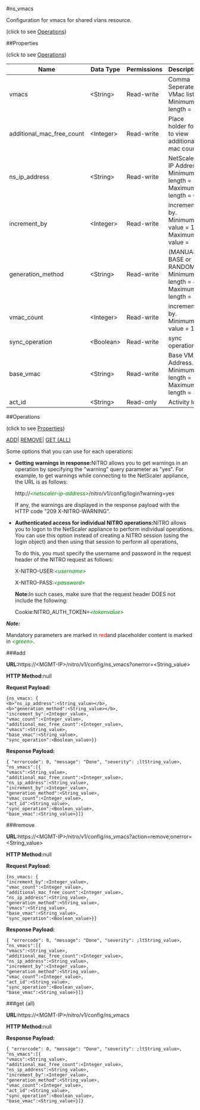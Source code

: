 #ns_vmacs



Configuration for vmacs for shared vlans resource.

<span>(click to see [Operations](#operations))</span>



##Properties 

<span>(click to see [Operations](#operations))</span>





<table><thead><tr><th>Name</th><th>Data Type</th><th>Permissions</th><th>Description</th></tr></thead><tbody><tr><td>vmacs</td><td>&lt;String></td><td>Read-write</td><td>Comma Seperated VMac list.<br>Minimum length = 1</td></tr><tr><td>additional_mac_free_count</td><td>&lt;Integer></td><td>Read-write</td><td>Place holder for to view additional mac count.</td></tr><tr><td>ns_ip_address</td><td>&lt;String></td><td>Read-write</td><td>NetScaler IP Address.<br>Minimum length = 1<br>Maximum length = 64</td></tr><tr><td>increment_by</td><td>&lt;Integer></td><td>Read-write</td><td>increment by.<br>Minimum value = 1<br>Maximum value =</td></tr><tr><td>generation_method</td><td>&lt;String></td><td>Read-write</td><td>(MANUAL, BASE or RANDOM).<br>Minimum length = 4<br>Maximum length = 16</td></tr><tr><td>vmac_count</td><td>&lt;Integer></td><td>Read-write</td><td>increment by.<br>Minimum value = 1</td></tr><tr><td>sync_operation</td><td>&lt;Boolean></td><td>Read-write</td><td>sync operation.</td></tr><tr><td>base_vmac</td><td>&lt;String></td><td>Read-write</td><td>Base VMac Address.<br>Minimum length = 1<br>Maximum length = 32</td></tr><tr><td>act_id</td><td>&lt;String></td><td>Read-only</td><td>Activity Id.</td></tr></tbody></table>

##Operations 

<span>(click to see [Properties](#properties))</span>





[ADD](#all)| [REMOVE](#r)| [GET (ALL)](#get-all)





Some options that you can use for each operations:

<ul><li><p><b>Getting warnings in response:</b>NITRO allows you to get warnings in an operation by specifying the "warning" query parameter as "yes". For example, to get warnings while connecting to the NetScaler appliance, the URL is as follows:</p><p>http://<span style="color:green;font-style:italic;">&lt;netscaler-ip-address&gt;</span>/nitro/v1/config/login?warning=yes</p><p>If any, the warnings are displayed in the response payload with the HTTP code "209 X-NITRO-WARNING".</p></li><li><p><b>Authenticated access for individual NITRO operations:</b>NITRO allows you to logon to the NetScaler appliance to perform individual operations. You can use this option instead of creating a NITRO session (using the login object) and then using that session to perform all operations,</p><p>To do this, you must specify the username and password in the request header of the NITRO request as follows:</p><p>X-NITRO-USER:<span style="color:green;font-style:italic;">&lt;username&gt;</span></p><p>X-NITRO-PASS:<span style="color:green;font-style:italic;">&lt;password&gt;</span></p><p><b>Note:</b>In such cases, make sure that the request header DOES not include the following:</p><p>Cookie:NITRO_AUTH_TOKEN=<span style="color:green;font-style:italic;">&lt;tokenvalue&gt;</span></p></li></ul>







***Note:*** 

Mandatory parameters are marked in <span style="color:#FF0000;">red</span>and placeholder content is marked in <span style="color:green;font-style:italic">&lt;green&gt;</span>.



###add







<b>URL:</b>https://&lt;MGMT-IP&gt;/nitro/v1/config/ns_vmacs?onerror=&lt;String_value&gt;

<b>HTTP Method:</b>null

<b>Request Payload: </b>
```
{ns_vmacs: {
<b>"ns_ip_address":<String_value></b>,
<b>"generation_method":<String_value></b>,
"increment_by":<Integer_value>,
"vmac_count":<Integer_value>,
"additional_mac_free_count":<Integer_value>,
"vmacs":<String_value>,
"base_vmac":<String_value>,
"sync_operation":<Boolean_value>}}
```

<b>Response Payload: </b>
```
{ "errorcode": 0, "message": "Done", "severity": ;ltString_value>, "ns_vmacs":[{
"vmacs":<String_value>,
"additional_mac_free_count":<Integer_value>,
"ns_ip_address":<String_value>,
"increment_by":<Integer_value>,
"generation_method":<String_value>,
"vmac_count":<Integer_value>,
"act_id":<String_value>,
"sync_operation":<Boolean_value>,
"base_vmac":<String_value>}]}
```







###remove







<b>URL:</b>https://&lt;MGMT-IP&gt;/nitro/v1/config/ns_vmacs?action=remove;onerror=&lt;String_value&gt;

<b>HTTP Method:</b>null

<b>Request Payload: </b>
```
{ns_vmacs: {
"increment_by":<Integer_value>,
"vmac_count":<Integer_value>,
"additional_mac_free_count":<Integer_value>,
"ns_ip_address":<String_value>,
"generation_method":<String_value>,
"vmacs":<String_value>,
"base_vmac":<String_value>,
"sync_operation":<Boolean_value>}}
```

<b>Response Payload: </b>
```
{ "errorcode": 0, "message": "Done", "severity": ;ltString_value>, "ns_vmacs":[{
"vmacs":<String_value>,
"additional_mac_free_count":<Integer_value>,
"ns_ip_address":<String_value>,
"increment_by":<Integer_value>,
"generation_method":<String_value>,
"vmac_count":<Integer_value>,
"act_id":<String_value>,
"sync_operation":<Boolean_value>,
"base_vmac":<String_value>}]}
```







###get (all)







<b>URL:</b>https://&lt;MGMT-IP&gt;/nitro/v1/config/ns_vmacs

<b>HTTP Method:</b>null

<b>Response Payload: </b>
```
{ "errorcode": 0, "message": "Done", "severity": ;ltString_value>, "ns_vmacs":[{
"vmacs":<String_value>,
"additional_mac_free_count":<Integer_value>,
"ns_ip_address":<String_value>,
"increment_by":<Integer_value>,
"generation_method":<String_value>,
"vmac_count":<Integer_value>,
"act_id":<String_value>,
"sync_operation":<Boolean_value>,
"base_vmac":<String_value>}]}
```







